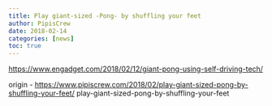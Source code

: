 ```yaml
---
title: Play giant-sized -Pong- by shuffling your feet
author: PipisCrew
date: 2018-02-14
categories: [news]
toc: true
---
```


https://www.engadget.com/2018/02/12/giant-pong-using-self-driving-tech/

origin - https://www.pipiscrew.com/2018/02/play-giant-sized-pong-by-shuffling-your-feet/ play-giant-sized-pong-by-shuffling-your-feet